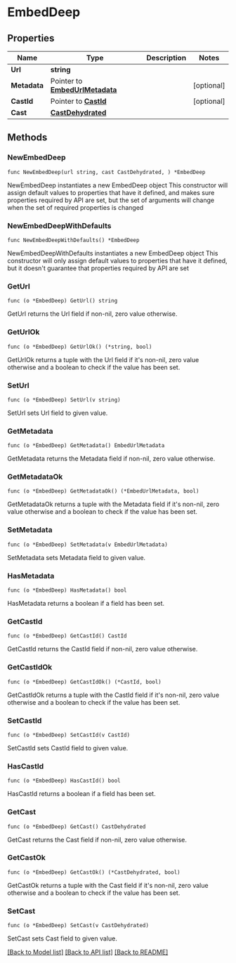 # EmbedDeep

## Properties

Name | Type | Description | Notes
------------ | ------------- | ------------- | -------------
**Url** | **string** |  | 
**Metadata** | Pointer to [**EmbedUrlMetadata**](EmbedUrlMetadata.md) |  | [optional] 
**CastId** | Pointer to [**CastId**](CastId.md) |  | [optional] 
**Cast** | [**CastDehydrated**](CastDehydrated.md) |  | 

## Methods

### NewEmbedDeep

`func NewEmbedDeep(url string, cast CastDehydrated, ) *EmbedDeep`

NewEmbedDeep instantiates a new EmbedDeep object
This constructor will assign default values to properties that have it defined,
and makes sure properties required by API are set, but the set of arguments
will change when the set of required properties is changed

### NewEmbedDeepWithDefaults

`func NewEmbedDeepWithDefaults() *EmbedDeep`

NewEmbedDeepWithDefaults instantiates a new EmbedDeep object
This constructor will only assign default values to properties that have it defined,
but it doesn't guarantee that properties required by API are set

### GetUrl

`func (o *EmbedDeep) GetUrl() string`

GetUrl returns the Url field if non-nil, zero value otherwise.

### GetUrlOk

`func (o *EmbedDeep) GetUrlOk() (*string, bool)`

GetUrlOk returns a tuple with the Url field if it's non-nil, zero value otherwise
and a boolean to check if the value has been set.

### SetUrl

`func (o *EmbedDeep) SetUrl(v string)`

SetUrl sets Url field to given value.


### GetMetadata

`func (o *EmbedDeep) GetMetadata() EmbedUrlMetadata`

GetMetadata returns the Metadata field if non-nil, zero value otherwise.

### GetMetadataOk

`func (o *EmbedDeep) GetMetadataOk() (*EmbedUrlMetadata, bool)`

GetMetadataOk returns a tuple with the Metadata field if it's non-nil, zero value otherwise
and a boolean to check if the value has been set.

### SetMetadata

`func (o *EmbedDeep) SetMetadata(v EmbedUrlMetadata)`

SetMetadata sets Metadata field to given value.

### HasMetadata

`func (o *EmbedDeep) HasMetadata() bool`

HasMetadata returns a boolean if a field has been set.

### GetCastId

`func (o *EmbedDeep) GetCastId() CastId`

GetCastId returns the CastId field if non-nil, zero value otherwise.

### GetCastIdOk

`func (o *EmbedDeep) GetCastIdOk() (*CastId, bool)`

GetCastIdOk returns a tuple with the CastId field if it's non-nil, zero value otherwise
and a boolean to check if the value has been set.

### SetCastId

`func (o *EmbedDeep) SetCastId(v CastId)`

SetCastId sets CastId field to given value.

### HasCastId

`func (o *EmbedDeep) HasCastId() bool`

HasCastId returns a boolean if a field has been set.

### GetCast

`func (o *EmbedDeep) GetCast() CastDehydrated`

GetCast returns the Cast field if non-nil, zero value otherwise.

### GetCastOk

`func (o *EmbedDeep) GetCastOk() (*CastDehydrated, bool)`

GetCastOk returns a tuple with the Cast field if it's non-nil, zero value otherwise
and a boolean to check if the value has been set.

### SetCast

`func (o *EmbedDeep) SetCast(v CastDehydrated)`

SetCast sets Cast field to given value.



[[Back to Model list]](../README.md#documentation-for-models) [[Back to API list]](../README.md#documentation-for-api-endpoints) [[Back to README]](../README.md)


